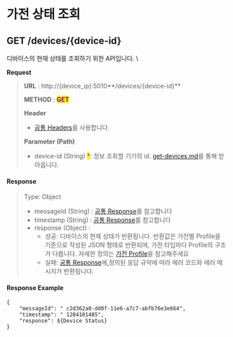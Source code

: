 # 가전 상태 조회

## GET /devices/{device-id}

디바이스의 현재 상태를 조회하기 위한 API입니다. \


**Request**

> **URL** : http://{device\_ip}:5010**/devices/{device-id}**
>
> **METHOD** : <mark style="color:purple;">**GET**</mark>
>
> **Header**&#x20;
>
> * [공통 Headers](common-headers.md)를 사용합니다.
>
> **Parameter (Path)**
>
> * device-id (String) <mark style="color:red;">\*</mark>: 정보 조회할 기기의 id.  [get-devices.md](get-devices.md "mention")를 통해 받아옵니다.



#### Response

> Type: Object
>
> * messageId (String) : [공통 Response](common-response.md#undefined-1)를 참고합니다
> * timestamp (String) : [공통 Response](common-response.md#undefined-1)를 참고합니다
> * response (Object) :&#x20;
>   * 성공: 디바이스의 현재 상태가 반환됩니다. 반환값은 가전별 Profile을 기준으로 작성된 JSON 형태로 반환되며, 가전 타입마다 Profile의 구조가 다릅니다. 자세한 정의는 [가전 Profile](https://developer.damda.lge.com/docs/thinq/profile/washer)을 참고해주세요
>   * 실패: [공통 Response](common-response.md)에[ ](common-response.md)정의된 응답 규약에 따라 에러 코드와 에러 메시지가 반환됩니다.

#### Response Example

```
{
    "messageId": " c2d362a0-dd0f-11e6-a7c7-abfb76e3e664",
    "timestamp": " 1284101485",
    "response": ${Device Status}
}
```
